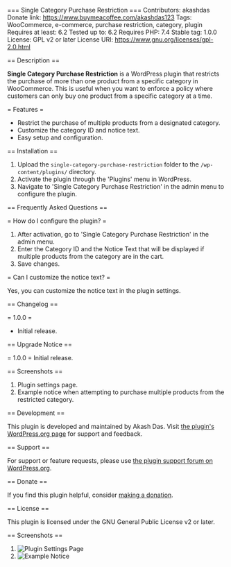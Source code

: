 === Single Category Purchase Restriction ===
Contributors: akashdas
Donate link: https://www.buymeacoffee.com/akashdas123
Tags: WooCommerce, e-commerce, purchase restriction, category, plugin
Requires at least: 6.2
Tested up to: 6.2
Requires PHP: 7.4
Stable tag: 1.0.0
License: GPL v2 or later
License URI: https://www.gnu.org/licenses/gpl-2.0.html

== Description ==

**Single Category Purchase Restriction** is a WordPress plugin that restricts the purchase of more than one product from a specific category in WooCommerce. This is useful when you want to enforce a policy where customers can only buy one product from a specific category at a time.

= Features =

- Restrict the purchase of multiple products from a designated category.
- Customize the category ID and notice text.
- Easy setup and configuration.

== Installation ==

1. Upload the `single-category-purchase-restriction` folder to the `/wp-content/plugins/` directory.
2. Activate the plugin through the 'Plugins' menu in WordPress.
3. Navigate to 'Single Category Purchase Restriction' in the admin menu to configure the plugin.

== Frequently Asked Questions ==

= How do I configure the plugin? =

1. After activation, go to 'Single Category Purchase Restriction' in the admin menu.
2. Enter the Category ID and the Notice Text that will be displayed if multiple products from the category are in the cart.
3. Save changes.

= Can I customize the notice text? =

Yes, you can customize the notice text in the plugin settings.

== Changelog ==

= 1.0.0 =
* Initial release.

== Upgrade Notice ==

= 1.0.0 =
Initial release.

== Screenshots ==

1. Plugin settings page.
2. Example notice when attempting to purchase multiple products from the restricted category.

== Development ==

This plugin is developed and maintained by Akash Das. Visit [the plugin's WordPress.org page](https://wordpress.org/plugins/single-category-purchase-restriction/) for support and feedback.

== Support ==

For support or feature requests, please use [the plugin support forum on WordPress.org](https://wordpress.org/support/plugin/single-category-purchase-restriction/).

== Donate ==

If you find this plugin helpful, consider [making a donation](https://www.buymeacoffee.com/akashdas123).


== License ==

This plugin is licensed under the GNU General Public License v2 or later.

== Screenshots ==

1. ![Plugin Settings Page](screenshot-1.png)
2. ![Example Notice](screenshot-2.png)
